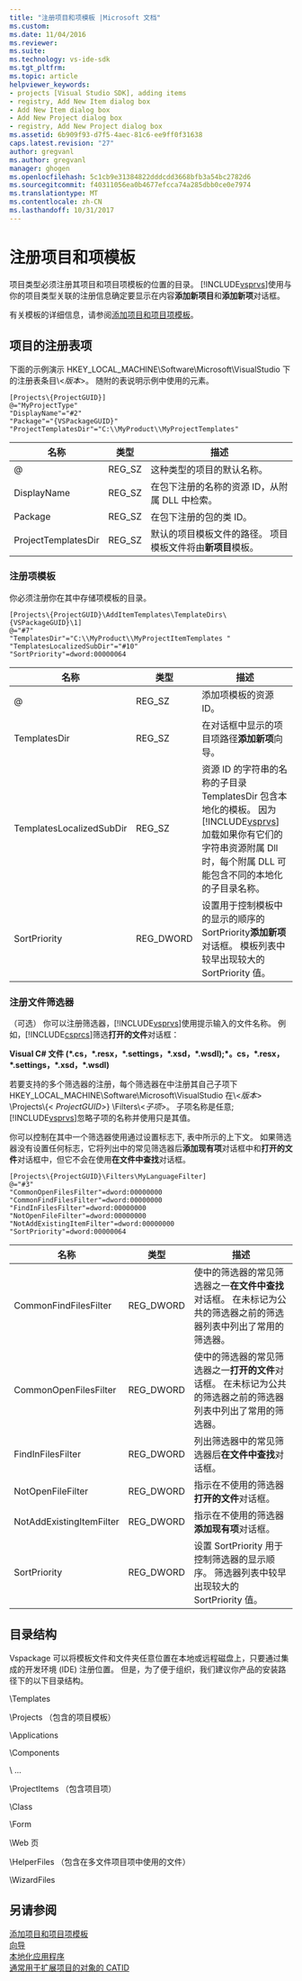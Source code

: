 ```yaml
---
title: "注册项目和项模板 |Microsoft 文档"
ms.custom: 
ms.date: 11/04/2016
ms.reviewer: 
ms.suite: 
ms.technology: vs-ide-sdk
ms.tgt_pltfrm: 
ms.topic: article
helpviewer_keywords:
- projects [Visual Studio SDK], adding items
- registry, Add New Item dialog box
- Add New Item dialog box
- Add New Project dialog box
- registry, Add New Project dialog box
ms.assetid: 6b909f93-d7f5-4aec-81c6-ee9ff0f31638
caps.latest.revision: "27"
author: gregvanl
ms.author: gregvanl
manager: ghogen
ms.openlocfilehash: 5c1cb9e31384822dddcdd3668bfb3a54bc2782d6
ms.sourcegitcommit: f40311056ea0b4677efcca74a285dbb0ce0e7974
ms.translationtype: MT
ms.contentlocale: zh-CN
ms.lasthandoff: 10/31/2017
---
```

# <a name="registering-project-and-item-templates"></a>注册项目和项模板
项目类型必须注册其项目和项目项模板的位置的目录。 [!INCLUDE[vsprvs](../../code-quality/includes/vsprvs_md.md)]使用与你的项目类型关联的注册信息确定要显示在内容**添加新项目**和**添加新项**对话框。  
  
 有关模板的详细信息，请参阅[添加项目和项目项模板](../../extensibility/internals/adding-project-and-project-item-templates.md)。  
  
## <a name="registry-entries-for-projects"></a>项目的注册表项  
 下面的示例演示 HKEY_LOCAL_MACHINE\Software\Microsoft\VisualStudio 下的注册表条目\\<*版本*>。 随附的表说明示例中使用的元素。  
  
```  
[Projects\{ProjectGUID}]  
@="MyProjectType"  
"DisplayName"="#2"  
"Package"="{VSPackageGUID}"  
"ProjectTemplatesDir"="C:\\MyProduct\\MyProjectTemplates"  
```  
  
|名称|类型|描述|  
|----------|----------|-----------------|  
|@|REG_SZ|这种类型的项目的默认名称。|  
|DisplayName|REG_SZ|在包下注册的名称的资源 ID，从附属 DLL 中检索。|  
|Package|REG_SZ|在包下注册的包的类 ID。|  
|ProjectTemplatesDir|REG_SZ|默认的项目模板文件的路径。 项目模板文件将由**新项目**模板。|  
  
### <a name="registering-item-templates"></a>注册项模板  
 你必须注册你在其中存储项模板的目录。  
  
```  
[Projects\{ProjectGUID}\AddItemTemplates\TemplateDirs\{VSPackageGUID}\1]  
@="#7"  
"TemplatesDir"="C:\\MyProduct\\MyProjectItemTemplates "  
"TemplatesLocalizedSubDir"="#10"  
"SortPriority"=dword:00000064  
```  
  
|名称|类型|描述|  
|----------|----------|-----------------|  
|@|REG_SZ|添加项模板的资源 ID。|  
|TemplatesDir|REG_SZ|在对话框中显示的项目项路径**添加新项**向导。|  
|TemplatesLocalizedSubDir|REG_SZ|资源 ID 的字符串的名称的子目录 TemplatesDir 包含本地化的模板。 因为[!INCLUDE[vsprvs](../../code-quality/includes/vsprvs_md.md)]加载如果你有它们的字符串资源附属 Dll 时，每个附属 DLL 可能包含不同的本地化的子目录名称。|  
|SortPriority|REG_DWORD|设置用于控制模板中的显示的顺序的 SortPriority**添加新项**对话框。 模板列表中较早出现较大的 SortPriority 值。|  
  
### <a name="registering-file-filters"></a>注册文件筛选器  
 （可选） 你可以注册筛选器，[!INCLUDE[vsprvs](../../code-quality/includes/vsprvs_md.md)]使用提示输入的文件名称。 例如，[!INCLUDE[csprcs](../../data-tools/includes/csprcs_md.md)]筛选**打开的文件**对话框：  
  
 **Visual C# 文件 (\*.cs，\*.resx，\*.settings，\*.xsd，\*.wsdl);\*。cs，\*.resx，\*.settings，\*.xsd，\*.wsdl)**  
  
 若要支持的多个筛选器的注册，每个筛选器在中注册其自己子项下 HKEY_LOCAL_MACHINE\Software\Microsoft\VisualStudio 在\\<*版本*> \Projects\\{\< *ProjectGUID*>} \Filters\\<*子项*>。 子项名称是任意;[!INCLUDE[vsprvs](../../code-quality/includes/vsprvs_md.md)]忽略子项的名称并使用只是其值。  
  
 你可以控制在其中一个筛选器使用通过设置标志下, 表中所示的上下文。 如果筛选器没有设置任何标志，它将列出中的常见筛选器后**添加现有项**对话框中和**打开的文件**对话框中，但它不会在使用**在文件中查找**对话框。  
  
```  
[Projects\{ProjectGUID}\Filters\MyLanguageFilter]  
@="#3"  
"CommonOpenFilesFilter"=dword:00000000  
"CommonFindFilesFilter"=dword:00000000  
"FindInFilesFilter"=dword:00000000  
"NotOpenFileFilter"=dword:00000000  
"NotAddExistingItemFilter"=dword:00000000  
"SortPriority"=dword:00000064  
```  
  
|名称|类型|描述|  
|----------|----------|-----------------|  
|CommonFindFilesFilter|REG_DWORD|使中的筛选器的常见筛选器之一**在文件中查找**对话框。 在未标记为公共的筛选器之前的筛选器列表中列出了常用的筛选器。|  
|CommonOpenFilesFilter|REG_DWORD|使中的筛选器的常见筛选器之一**打开的文件**对话框。 在未标记为公共的筛选器之前的筛选器列表中列出了常用的筛选器。|  
|FindInFilesFilter|REG_DWORD|列出筛选器中的常见筛选器后**在文件中查找**对话框。|  
|NotOpenFileFilter|REG_DWORD|指示在不使用的筛选器**打开的文件**对话框。|  
|NotAddExistingItemFilter|REG_DWORD|指示在不使用的筛选器**添加现有项**对话框。|  
|SortPriority|REG_DWORD|设置 SortPriority 用于控制筛选器的显示顺序。 筛选器列表中较早出现较大的 SortPriority 值。|  
  
## <a name="directory-structure"></a>目录结构  
 Vspackage 可以将模板文件和文件夹任意位置在本地或远程磁盘上，只要通过集成的开发环境 (IDE) 注册位置。 但是，为了便于组织，我们建议你产品的安装路径下的以下目录结构。  
  
 \Templates  
  
 \Projects （包含的项目模板）  
  
 \Applications  
  
 \Components  
  
 \ ...  
  
 \ProjectItems （包含项目项）  
  
 \Class  
  
 \Form  
  
 \Web 页  
  
 \HelperFiles （包含在多文件项目项中使用的文件）  
  
 \WizardFiles  
  
## <a name="see-also"></a>另请参阅  
 [添加项目和项目项模板](../../extensibility/internals/adding-project-and-project-item-templates.md)   
 [向导](../../extensibility/internals/wizards.md)   
 [本地化应用程序](../../ide/localizing-applications.md)   
 [通常用于扩展项目的对象的 CATID](../../extensibility/internals/catids-for-objects-that-are-typically-used-to-extend-projects.md)